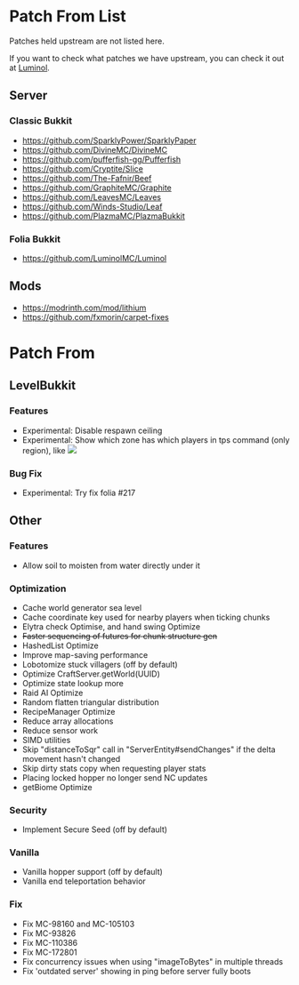 # Patch From List
Patches held upstream are not listed here. 


If you want to check what patches we have upstream, you can check it out at [Luminol](https://github.com/LuminolMC/Luminol/tree/ver/1.20.6/patches).


## Server
### Classic Bukkit
- https://github.com/SparklyPower/SparklyPaper
- https://github.com/DivineMC/DivineMC
- https://github.com/pufferfish-gg/Pufferfish
- https://github.com/Cryptite/Slice
- https://github.com/The-Fafnir/Beef
- https://github.com/GraphiteMC/Graphite
- https://github.com/LeavesMC/Leaves
- https://github.com/Winds-Studio/Leaf
- https://github.com/PlazmaMC/PlazmaBukkit

### Folia Bukkit
- https://github.com/LuminolMC/Luminol

## Mods
- https://modrinth.com/mod/lithium
- https://github.com/fxmorin/carpet-fixes

# Patch From
## LevelBukkit
### Features
- Experimental: Disable respawn ceiling
- Experimental: Show which zone has which players in tps command (only region), like
![](public/tps-region-example.png)

### Bug Fix
- Experimental: Try fix folia #217

## Other
### Features
- Allow soil to moisten from water directly under it

### Optimization
- Cache world generator sea level
- Cache coordinate key used for nearby players when ticking chunks
- Elytra check Optimise, and hand swing Optimize
- ~~Faster sequencing of futures for chunk structure gen~~
- HashedList Optimize
- Improve map-saving performance
- Lobotomize stuck villagers (off by default)
- Optimize CraftServer.getWorld(UUID)
- Optimize state lookup more
- Raid AI Optimize
- Random flatten triangular distribution
- RecipeManager Optimize
- Reduce array allocations
- Reduce sensor work
- SIMD utilities
- Skip "distanceToSqr" call in "ServerEntity#sendChanges" if the delta movement hasn't changed
- Skip dirty stats copy when requesting player stats
- Placing locked hopper no longer send NC updates
- getBiome Optimize

### Security
- Implement Secure Seed (off by default)

### Vanilla
- Vanilla hopper support (off by default)
- Vanilla end teleportation behavior

### Fix
- Fix MC-98160 and MC-105103
- Fix MC-93826
- Fix MC-110386
- Fix MC-172801
- Fix concurrency issues when using "imageToBytes" in multiple threads
- Fix 'outdated server' showing in ping before server fully boots
